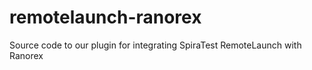 # remotelaunch-ranorex
Source code to our plugin for integrating SpiraTest RemoteLaunch with Ranorex
